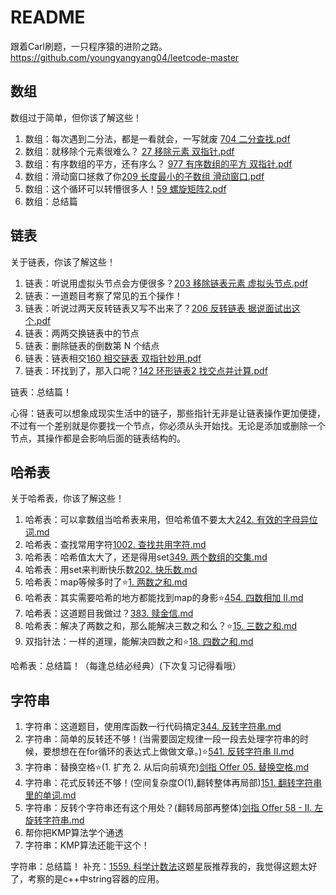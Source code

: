 # README
跟着Carl刷题，一只程序猿的进阶之路。
https://github.com/youngyangyang04/leetcode-master

## 数组
数组过于简单，但你该了解这些！
1. 数组：每次遇到二分法，都是一看就会，一写就废
  [704 二分查找.pdf](https://github.com/berry-raccoon/Programming-Practice/blob/main/%E6%95%B0%E7%BB%84/704%20%E4%BA%8C%E5%88%86%E6%9F%A5%E6%89%BE.pdf)
2. 数组：就移除个元素很难么？
  [27 移除元素 双指针.pdf](https://github.com/berry-raccoon/Programming-Practice/blob/main/%E6%95%B0%E7%BB%84/27%20%E7%A7%BB%E9%99%A4%E5%85%83%E7%B4%A0%20%E5%8F%8C%E6%8C%87%E9%92%88.pdf)
4. 数组：有序数组的平方，还有序么？
  [977 有序数组的平方 双指针.pdf](https://github.com/berry-raccoon/Programming-Practice/blob/main/%E6%95%B0%E7%BB%84/977%20%E6%9C%89%E5%BA%8F%E6%95%B0%E7%BB%84%E7%9A%84%E5%B9%B3%E6%96%B9%20%E5%8F%8C%E6%8C%87%E9%92%88.pdf)
6. 数组：滑动窗口拯救了你[209 长度最小的子数组 滑动窗口.pdf](https://github.com/berry-raccoon/Programming-Practice/blob/main/%E6%95%B0%E7%BB%84/209%20%E9%95%BF%E5%BA%A6%E6%9C%80%E5%B0%8F%E7%9A%84%E5%AD%90%E6%95%B0%E7%BB%84%20%E6%BB%91%E5%8A%A8%E7%AA%97%E5%8F%A3.pdf)
7. 数组：这个循环可以转懵很多人！[59 螺旋矩阵2.pdf](https://github.com/berry-raccoon/Programming-Practice/blob/main/%E6%95%B0%E7%BB%84/59%20%E8%9E%BA%E6%97%8B%E7%9F%A9%E9%98%B52.pdf)
8. 数组：总结篇

## 链表
关于链表，你该了解这些！
1. 链表：听说用虚拟头节点会方便很多？[203 移除链表元素 虚拟头节点.pdf](https://github.com/berry-raccoon/Programming-Practice/blob/main/%E9%93%BE%E8%A1%A8/203%20%E7%A7%BB%E9%99%A4%E9%93%BE%E8%A1%A8%E5%85%83%E7%B4%A0%20%E8%99%9A%E6%8B%9F%E5%A4%B4%E8%8A%82%E7%82%B9.pdf)
1. 链表：一道题目考察了常见的五个操作！
1. 链表：听说过两天反转链表又写不出来了？[206 反转链表 据说面试出这个.pdf](https://github.com/berry-raccoon/Programming-Practice/blob/main/%E9%93%BE%E8%A1%A8/206%20%E5%8F%8D%E8%BD%AC%E9%93%BE%E8%A1%A8%20%E6%8D%AE%E8%AF%B4%E9%9D%A2%E8%AF%95%E5%87%BA%E8%BF%99%E4%B8%AA.pdf)
1. 链表：两两交换链表中的节点
1. 链表：删除链表的倒数第 N 个结点
1. 链表：链表相交[160 相交链表 双指针妙用.pdf](https://github.com/berry-raccoon/Programming-Practice/blob/main/%E9%93%BE%E8%A1%A8/160%20%E7%9B%B8%E4%BA%A4%E9%93%BE%E8%A1%A8%20%E5%8F%8C%E6%8C%87%E9%92%88%E5%A6%99%E7%94%A8.pdf)
1. 链表：环找到了，那入口呢？[142 环形链表2 找交点并计算.pdf](https://github.com/berry-raccoon/Programming-Practice/blob/main/%E9%93%BE%E8%A1%A8/142%20%E7%8E%AF%E5%BD%A2%E9%93%BE%E8%A1%A82%20%E6%89%BE%E4%BA%A4%E7%82%B9%E5%B9%B6%E8%AE%A1%E7%AE%97.pdf)

链表：总结篇！

心得：链表可以想象成现实生活中的链子，那些指针无非是让链表操作更加便捷，不过有一个差别就是你要找一个节点，你必须从头开始找。无论是添加或删除一个节点，其操作都是会影响后面的链表结构的。

## 哈希表
关于哈希表，你该了解这些！
1. 哈希表：可以拿数组当哈希表来用，但哈希值不要太大[242. 有效的字母异位词.md](https://github.com/berry-raccoon/Programming-Practice/blob/main/%E5%93%88%E5%B8%8C%E8%A1%A8/242.%20%E6%9C%89%E6%95%88%E7%9A%84%E5%AD%97%E6%AF%8D%E5%BC%82%E4%BD%8D%E8%AF%8D.md)
1. 哈希表：查找常用字符[1002. 查找共用字符.md](https://github.com/berry-raccoon/Programming-Practice/blob/main/%E5%93%88%E5%B8%8C%E8%A1%A8/1002.%20%E6%9F%A5%E6%89%BE%E5%85%B1%E7%94%A8%E5%AD%97%E7%AC%A6.md)
1. 哈希表：哈希值太大了，还是得用set[349. 两个数组的交集.md](https://github.com/berry-raccoon/Programming-Practice/blob/main/%E5%93%88%E5%B8%8C%E8%A1%A8/349.%20%E4%B8%A4%E4%B8%AA%E6%95%B0%E7%BB%84%E7%9A%84%E4%BA%A4%E9%9B%86.md)
1. 哈希表：用set来判断快乐数[202. 快乐数.md](https://github.com/berry-raccoon/Programming-Practice/blob/main/%E5%93%88%E5%B8%8C%E8%A1%A8/202.%20%E5%BF%AB%E4%B9%90%E6%95%B0.md)
1. 哈希表：map等候多时了⭐[1. 两数之和.md](https://github.com/berry-raccoon/Programming-Practice/blob/main/%E5%93%88%E5%B8%8C%E8%A1%A8/1.%20%E4%B8%A4%E6%95%B0%E4%B9%8B%E5%92%8C.md)
1. 哈希表：其实需要哈希的地方都能找到map的身影⭐[454. 四数相加 II.md](https://github.com/berry-raccoon/Programming-Practice/blob/main/%E5%93%88%E5%B8%8C%E8%A1%A8/454.%20%E5%9B%9B%E6%95%B0%E7%9B%B8%E5%8A%A0%20II.md)
1. 哈希表：这道题目我做过？[383. 赎金信.md](https://github.com/berry-raccoon/Programming-Practice/blob/main/%E5%93%88%E5%B8%8C%E8%A1%A8/383.%20%E8%B5%8E%E9%87%91%E4%BF%A1.md)
1. 哈希表：解决了两数之和，那么能解决三数之和么？⭐[15. 三数之和.md](https://github.com/berry-raccoon/Programming-Practice/blob/main/%E5%93%88%E5%B8%8C%E8%A1%A8/15.%20%E4%B8%89%E6%95%B0%E4%B9%8B%E5%92%8C.md)
1. 双指针法：一样的道理，能解决四数之和⭐[18. 四数之和.md](https://github.com/berry-raccoon/Programming-Practice/blob/main/%E5%93%88%E5%B8%8C%E8%A1%A8/18.%20%E5%9B%9B%E6%95%B0%E4%B9%8B%E5%92%8C.md)

哈希表：总结篇！（每逢总结必经典）(下次复习记得看哦）

## 字符串
1. 字符串：这道题目，使用库函数一行代码搞定[344. 反转字符串.md](https://github.com/berry-raccoon/Programming-Practice/blob/main/%E5%AD%97%E7%AC%A6%E4%B8%B2/344.%20%E5%8F%8D%E8%BD%AC%E5%AD%97%E7%AC%A6%E4%B8%B2.md)
1. 字符串：简单的反转还不够！(当需要固定规律一段一段去处理字符串的时候，要想想在在for循环的表达式上做做文章。)⭐[541. 反转字符串 II.md](https://github.com/berry-raccoon/Programming-Practice/blob/main/%E5%AD%97%E7%AC%A6%E4%B8%B2/541.%20%E5%8F%8D%E8%BD%AC%E5%AD%97%E7%AC%A6%E4%B8%B2%20II.md)
1. 字符串：替换空格⭐(1. 扩充 2. 从后向前填充)[剑指 Offer 05. 替换空格.md](https://github.com/berry-raccoon/Programming-Practice/blob/main/%E5%AD%97%E7%AC%A6%E4%B8%B2/%E5%89%91%E6%8C%87%20Offer%2005.%20%E6%9B%BF%E6%8D%A2%E7%A9%BA%E6%A0%BC.md)
1. 字符串：花式反转还不够！(空间复杂度O(1),翻转整体再局部)[151. 翻转字符串里的单词.md](https://github.com/berry-raccoon/Programming-Practice/blob/main/%E5%AD%97%E7%AC%A6%E4%B8%B2/151.%20%E7%BF%BB%E8%BD%AC%E5%AD%97%E7%AC%A6%E4%B8%B2%E9%87%8C%E7%9A%84%E5%8D%95%E8%AF%8D.md)
1. 字符串：反转个字符串还有这个用处？(翻转局部再整体)[剑指 Offer 58 - II. 左旋转字符串.md](https://github.com/berry-raccoon/Programming-Practice/blob/main/%E5%AD%97%E7%AC%A6%E4%B8%B2/%E5%89%91%E6%8C%87%20Offer%2058%20-%20II.%20%E5%B7%A6%E6%97%8B%E8%BD%AC%E5%AD%97%E7%AC%A6%E4%B8%B2.md)
1. 帮你把KMP算法学个通透
1. 字符串：KMP算法还能干这个！


字符串：总结篇！
补充：[1559. 科学计数法](https://www.acwing.com/problem/content/description/1561/)这题星辰推荐我的，我觉得这题太好了，考察的是c++中string容器的应用。
